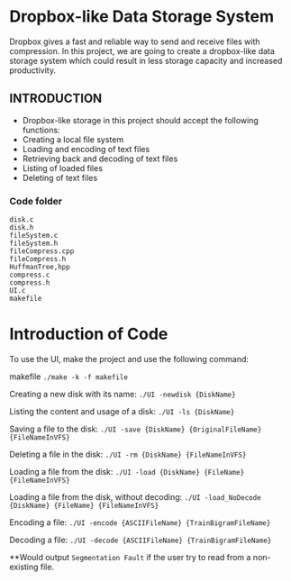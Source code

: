 # Dropbox-like Data Storage System

Dropbox gives a fast and reliable way to send and receive files with compression. In this project, we are going to create a dropbox-like data storage system which could result in less storage capacity and increased productivity.

## INTRODUCTION

- Dropbox-like storage in this project should accept the following functions:
- Creating a local file system
- Loading and encoding of text files
- Retrieving back and decoding of text files
- Listing of loaded files
- Deleting of text files


### Code folder

    disk.c
    disk.h
    fileSystem.c
    fileSystem.h
    fileCompress.cpp
    fileCompress.h
    HuffmanTree,hpp
    compress.c
    compress.h
    UI.c
    makefile

# Introduction of Code

To use the UI, make the project and use the following command:

makefile
```./make -k -f makefile```

Creating a new disk with its name: 
```./UI -newdisk {DiskName}```

Listing the content and usage of a disk: 
```./UI -ls {DiskName}```

Saving a file to the disk: 
```./UI -save {DiskName} {OriginalFileName} {FileNameInVFS}```

Deleting a file in the disk: 
```./UI -rm {DiskName} {FileNameInVFS}```

Loading a file from the disk: 
```./UI -load {DiskName} {FileName} {FileNameInVFS}```

Loading a file from the disk, without decoding: 
```./UI -load_NoDecode {DiskName} {FileName} {FileNameInVFS}```

Encoding a file: 
```./UI -encode {ASCIIFileName} {TrainBigramFileName}```

Decoding a file: 
```./UI -decode {ASCIIFileName} {TrainBigramFileName}```

**Would output ```Segmentation Fault``` if the user try to read from a non-existing file.

